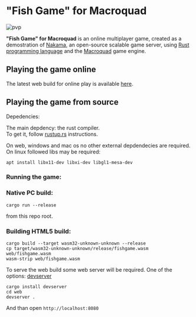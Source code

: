 "Fish Game" for Macroquad
=====================

![pvp](https://user-images.githubusercontent.com/910977/103933222-a2dd9f00-50e8-11eb-8dfa-890022129afc.gif)


**"Fish Game" for Macroquad** is an online multiplayer game, created as a
demostration of [Nakama](https://heroiclabs.com/), an open-source scalable game
server, using [Rust programming language](https://www.rust-lang.org/) and
the [Macroquad](https://github.com/not-fl3/macroquad/) game engine.

Playing the game online
----------------------------

The latest web build for online play is available [here](http://173.0.157.169:8080/fishgame-nakama/index.html).

Playing the game from source
----------------------------

Depedencies:

The main depdency: the rust compiler.   
To get it, follow [rustup.rs](https://rustup.rs/) instructions.

On web, windows and mac os no other external depdendecies are required.
On linux followed libs may be required: 
```
apt install libx11-dev libxi-dev libgl1-mesa-dev
```

### Running the game:

### Native PC build: 

```
cargo run --release
```
from this repo root.

### Building HTML5 build:

```
cargo build --target wasm32-unknown-unknown --release
cp target/wasm32-unknown-unknown/release/fishgame.wasm web/fishgame.wasm
wasm-strip web/fishgame.wasm
```

To serve the web build some web server will be required. One of the options: [devserver](https://github.com/kettle11/devserver) 

```
cargo install devserver
cd web
devserver .
```

And than open `http://localhost:8080`
